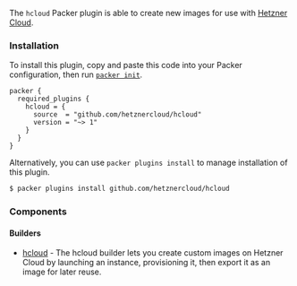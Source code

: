 The `hcloud` Packer plugin is able to create new images for use with [Hetzner
Cloud](https://www.hetzner.cloud).

### Installation

To install this plugin, copy and paste this code into your Packer configuration, then run [`packer init`](https://www.packer.io/docs/commands/init).

```hcl
packer {
  required_plugins {
    hcloud = {
      source  = "github.com/hetznercloud/hcloud"
      version = "~> 1"
    }
  }
}
```

Alternatively, you can use `packer plugins install` to manage installation of this plugin.

```sh
$ packer plugins install github.com/hetznercloud/hcloud
```

### Components

#### Builders

- [hcloud](/packer/integrations/hashicorp/hcloud/latest/components/builder/hcloud) - The hcloud builder
  lets you create custom images on Hetzner Cloud by launching an instance, provisioning it, then
  export it as an image for later reuse.
